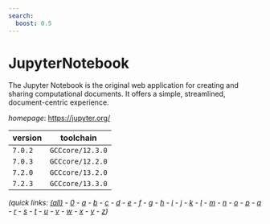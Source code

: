 ```yaml
---
search:
  boost: 0.5
---
```

# JupyterNotebook

The Jupyter Notebook is the original web application for creating and  sharing computational documents. It offers a simple, streamlined, document-centric experience.

*homepage*: <https://jupyter.org/>

version | toolchain
--------|----------
``7.0.2`` | ``GCCcore/12.3.0``
``7.0.3`` | ``GCCcore/12.2.0``
``7.2.0`` | ``GCCcore/13.2.0``
``7.2.3`` | ``GCCcore/13.3.0``


*(quick links: [(all)](../index.md) - [0](../0/index.md) - [a](../a/index.md) - [b](../b/index.md) - [c](../c/index.md) - [d](../d/index.md) - [e](../e/index.md) - [f](../f/index.md) - [g](../g/index.md) - [h](../h/index.md) - [i](../i/index.md) - [j](../j/index.md) - [k](../k/index.md) - [l](../l/index.md) - [m](../m/index.md) - [n](../n/index.md) - [o](../o/index.md) - [p](../p/index.md) - [q](../q/index.md) - [r](../r/index.md) - [s](../s/index.md) - [t](../t/index.md) - [u](../u/index.md) - [v](../v/index.md) - [w](../w/index.md) - [x](../x/index.md) - [y](../y/index.md) - [z](../z/index.md))*


